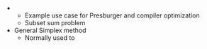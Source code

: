 * 
  - Example use case for Presburger and compiler optimization
  - Subset sum problem
* General Simplex method
  - Normally used to 


